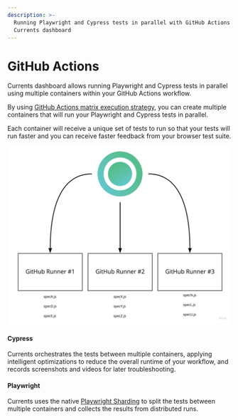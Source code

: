 ```yaml
---
description: >-
  Running Playwright and Cypress tests in parallel with GitHub Actions and
  Currents dashboard
---
```


# GitHub Actions

Currents dashboard allows running Playwright and Cypress tests in parallel using multiple containers within your GitHub Actions workflow.

By using [GitHub Actions matrix execution strategy](https://docs.github.com/en/actions/using-workflows/workflow-syntax-for-github-actions#jobsjob\_idstrategymatrix), you can create multiple containers that will run your Playwright and Cypress tests in parallel.

Each container will receive a unique set of tests to run so that your tests will run faster and you can receive faster feedback from your browser test suite.

![Tests Parallelization with Github Actions](<../.gitbook/assets/Cypress-Parallelization-github-actions (1).jpg>)

#### **Cypress**

Currents orchestrates the tests between multiple containers, applying intelligent optimizations to reduce the overall runtime of your workflow, and records screenshots and videos for later troubleshooting.

#### **Playwright**

Currents uses the native [Playwright Sharding](https://playwright.dev/docs/test-sharding) to split the tests between multiple containers and collects the results from distributed runs.
